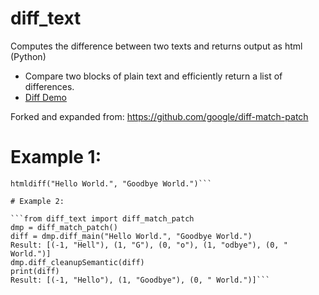 # diff_text
Computes the difference between two texts and returns output as html (Python)

* Compare two blocks of plain text and efficiently return a list of differences.
* [Diff Demo](https://neil.fraser.name/software/diff_match_patch/demos/diff.html)

Forked and expanded from: 
https://github.com/google/diff-match-patch

# Example 1:

```from diff_text import htmldiff
htmldiff("Hello World.", "Goodbye World.")```

# Example 2:

```from diff_text import diff_match_patch
dmp = diff_match_patch()
diff = dmp.diff_main("Hello World.", "Goodbye World.")
Result: [(-1, "Hell"), (1, "G"), (0, "o"), (1, "odbye"), (0, " World.")]
dmp.diff_cleanupSemantic(diff)
print(diff)
Result: [(-1, "Hello"), (1, "Goodbye"), (0, " World.")]```

